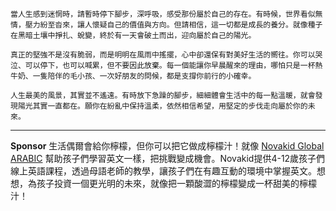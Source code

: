 ```jekyll
當人生感到迷惘時，請暫時停下腳步，深呼吸，感受那份屬於自己的存在。有時候，世界看似無情，壓力紛至沓來，讓人懷疑自己的價值與方向。但請相信，這一切都是成長的養分。就像種子在黑暗土壤中掙扎、蛻變，終於有一天會破土而出，迎向屬於自己的陽光。

真正的堅強不是沒有脆弱，而是明明在風雨中搖擺，心中卻還保有對美好生活的嚮往。你可以哭泣、可以停下，也可以喊累，但不要因此放棄。每一個能讓你早晨醒來的理由，哪怕只是一杯熱牛奶、一隻陪伴的毛小孩、一次好朋友的問候，都是支撐你前行的小確幸。

人生最美的風景，其實並不遙遠。有時放下急躁的腳步，細細體會生活中的每一點溫暖，就會發現陽光其實一直都在。願你在紛亂中保持溫柔，依然相信希望，用堅定的步伐走向屬於你的未來。
```



---

**Sponsor**
生活偶爾會給你檸檬，但你可以把它做成檸檬汁！就像 [Novakid Global ARABIC](https://pollinations.ai/redirect-nexad/CairigZi?user_id=36901823) 幫助孩子們學習英文一樣，把挑戰變成機會。Novakid提供4-12歲孩子們線上英語課程，透過母語老師的教學，讓孩子們在有趣互動的環境中掌握英文。想想，為孩子投資一個更光明的未來，就像把一顆酸澀的檸檬變成一杯甜美的檸檬汁！